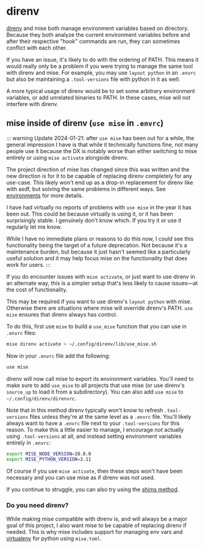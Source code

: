 # direnv

[direnv](https://direnv.net) and mise both manage environment variables based on directory. Because
they both analyze
the current environment variables before and after their respective "hook" commands are run, they
can sometimes conflict with each other.

If you have an issue, it's likely to do with the ordering of PATH. This means it would
really only be a problem if you were trying to manage the same tool with direnv and mise. For
example,
you may use `layout python` in an `.envrc` but also be maintaining a `.tool-versions` file with
python
in it as well.

A more typical usage of direnv would be to set some arbitrary environment variables, or add
unrelated
binaries to PATH. In these cases, mise will not interfere with direnv.

## mise inside of direnv (`use mise` in `.envrc`)

::: warning
Update 2024-01-21: after `use mise` has been out for a while, the general impression I have is that
while it technically functions fine,
not many people use it because the DX is notably worse than either switching to mise entirely
or using `mise activate` alongside direnv.

The project direction of mise has changed since this was written and the new direction is for it
to be capable of replacing direnv completely for any use-case. This likely won't end up as a drop-in
replacement for direnv like with asdf, but solving the same problems in different ways.
See [environments](/environments.html)
for more details.

I have had virtually no reports of problems with `use mise` in the year it has been out.
This could be because virtually is using it, or it has been surprisingly stable. I genuinely
don't know which. If you try it or use it regularly let me know.

While I have no immediate plans or reasons to do this now, I could see this functionality being
the target of a future deprecation. Not because it's a maintenance burden, but because it just
hasn't
seemed like a particularly useful solution and it may help focus mise on the functionality that does
work for users.
:::

If you do encounter issues with `mise activate`, or just want to use direnv in an alternate way,
this is a simpler setup that's less likely to cause issues—at the cost of functionality.

This may be required if you want to use direnv's `layout python` with mise. Otherwise there are
situations where mise will override direnv's PATH. `use mise` ensures that direnv always has
control.

To do this, first use `mise` to build a `use_mise` function that you can use in `.envrc` files:

```sh
mise direnv activate > ~/.config/direnv/lib/use_mise.sh
```

Now in your `.envrc` file add the following:

```sh
use mise
```

direnv will now call mise to export its environment variables. You'll need to make sure to
add `use_mise`
to all projects that use mise (or use direnv's `source_up` to load it from a subdirectory). You can
also add `use mise` to `~/.config/direnv/direnvrc`.

Note that in this method direnv typically won't know to refresh `.tool-versions` files
unless they're at the same level as a `.envrc` file. You'll likely always want to have
a `.envrc` file next to your `.tool-versions` for this reason. To make this a little
easier to manage, I encourage _not_ actually using `.tool-versions` at all, and instead
setting environment variables entirely in `.envrc`:

```sh
export MISE_NODE_VERSION=20.0.0
export MISE_PYTHON_VERSION=3.11
```

Of course if you use `mise activate`, then these steps won't have been necessary and you can use
mise
as if direnv was not used.

If you continue to struggle, you can also try using the [shims method](dev-tools/shims.md).

### Do you need direnv?

While making mise compatible with direnv is, and will always be a major goal of this project, I also
want mise to be capable of replacing direnv if needed. This is why mise includes support for
managing
env vars and [virtualenv](lang/python.md#automatic-virtualenv-activation)
for python using `mise.toml`.
